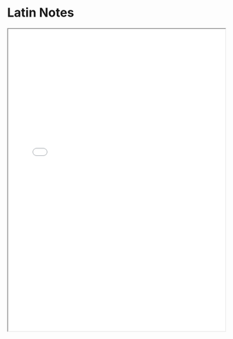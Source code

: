 # Latin Notes


<iframe src="./note.pdf" width="100%" height="700px">This browser does not support pdfs</iframe>

